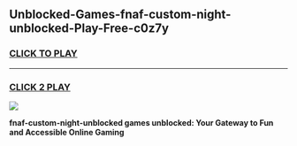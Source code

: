 
## Unblocked-Games-fnaf-custom-night-unblocked-Play-Free-c0z7y
<h3>
<a href="https://premium76.site?title=fnaf-custom-night-unblocked&ref=18A1">CLICK TO PLAY</a></h3>
<hr>

<h3>
<a href="https://premium76.site?title=fnaf-custom-night-unblocked&ref=18A1">CLICK 2 PLAY</a>
  
</h3>

<a href="https://premium76.site?title=fnaf-custom-night-unblocked&ref=18A1"><img src="https://clearcache.store/games.png"></a>


**fnaf-custom-night-unblocked games unblocked: Your Gateway to Fun and Accessible Online Gaming**
